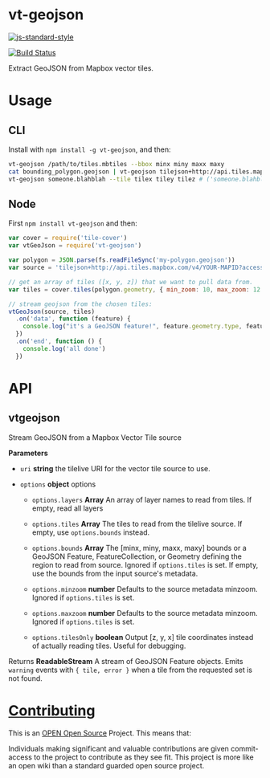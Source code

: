 # vt-geojson

[![js-standard-style](https://cdn.rawgit.com/feross/standard/master/badge.svg)](https://github.com/feross/standard)

[![Build Status](https://travis-ci.org/developmentseed/vt-geojson.svg)](https://travis-ci.org/developmentseed/vt-geojson)

Extract GeoJSON from Mapbox vector tiles.

# Usage

## CLI

Install with `npm install -g vt-geojson`, and then:

```bash
vt-geojson /path/to/tiles.mbtiles --bbox minx miny maxx maxy
cat bounding_polygon.geojson | vt-geojson tilejson+http://api.tiles.mapbox.com/v4/YOUR-MAPID?access_token=YOUR_MAPBOX_TOKEN -z 12
vt-geojson someone.blahblah --tile tilex tiley tilez # ('someone.blahblah' is a mapid)
```

## Node

First `npm install vt-geojson` and then:

```javascript
var cover = require('tile-cover')
var vtGeoJson = require('vt-geojson')

var polygon = JSON.parse(fs.readFileSync('my-polygon.geojson'))
var source = 'tilejson+http://api.tiles.mapbox.com/v4/YOUR-MAPID?access_token=YOUR_MAPBOX_TOKEN'

// get an array of tiles ([x, y, z]) that we want to pull data from.
var tiles = cover.tiles(polygon.geometry, { min_zoom: 10, max_zoom: 12 })

// stream geojson from the chosen tiles:
vtGeoJson(source, tiles)
  .on('data', function (feature) {
    console.log("it's a GeoJSON feature!", feature.geometry.type, feature.properties)
  })
  .on('end', function () {
    console.log('all done')
  })
```

# API

## vtgeojson

Stream GeoJSON from a Mapbox Vector Tile source


**Parameters**

-   `uri` **string** the tilelive URI for the vector tile source to use.

-   `options` **object** options
    -   `options.layers` **Array<string>** An array of layer names to read from tiles.  If empty, read all layers

    -   `options.tiles` **Array** The tiles to read from the tilelive source.  If empty, use `options.bounds` instead.

    -   `options.bounds` **Array** The [minx, miny, maxx, maxy] bounds or a GeoJSON Feature, FeatureCollection, or Geometry defining the region to read from source. Ignored if `options.tiles` is set.  If empty, use the bounds from the input source's metadata.

    -   `options.minzoom` **number** Defaults to the source metadata minzoom.  Ignored if `options.tiles` is set.

    -   `options.maxzoom` **number** Defaults to the source metadata minzoom.  Ignored if `options.tiles` is set.

    -   `options.tilesOnly` **boolean** Output [z, y, x] tile coordinates instead of actually reading tiles.  Useful for debugging.



Returns **ReadableStream<Feature>** A stream of GeoJSON Feature objects. Emits `warning` events with `{ tile, error }` when a tile from the requested set is not found.


# [Contributing](CONTRIBUTING.md)

This is an [OPEN Open Source](http://openopensource.org/) Project. This means that:

Individuals making significant and valuable contributions are given commit-access to the project to contribute as they see fit. This project is more like an open wiki than a standard guarded open source project.

